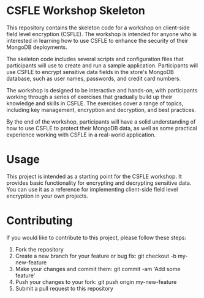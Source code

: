 # CSFLE Workshop Skeleton

This repository contains the skeleton code for a workshop on client-side field level encryption (CSFLE). The workshop is intended for anyone who is interested in learning how to use CSFLE to enhance the security of their MongoDB deployments.

The skeleton code includes several scripts and configuration files that participants will use to create and run a sample application. Participants will use CSFLE to encrypt sensitive data fields in the store's MongoDB database, such as user names, passwords, and credit card numbers.

The workshop is designed to be interactive and hands-on, with participants working through a series of exercises that gradually build up their knowledge and skills in CSFLE. The exercises cover a range of topics, including key management, encryption and decryption, and best practices.

By the end of the workshop, participants will have a solid understanding of how to use CSFLE to protect their MongoDB data, as well as some practical experience working with CSFLE in a real-world application.

# Usage

This project is intended as a starting point for the CSFLE workshop. It provides basic functionality for encrypting and decrypting sensitive data. You can use it as a reference for implementing client-side field level encryption in your own projects.

# Contributing

If you would like to contribute to this project, please follow these steps:

1) Fork the repository
2) Create a new branch for your feature or bug fix: git checkout -b my-new-feature
3) Make your changes and commit them: git commit -am 'Add some feature'
4) Push your changes to your fork: git push origin my-new-feature
5) Submit a pull request to this repository
